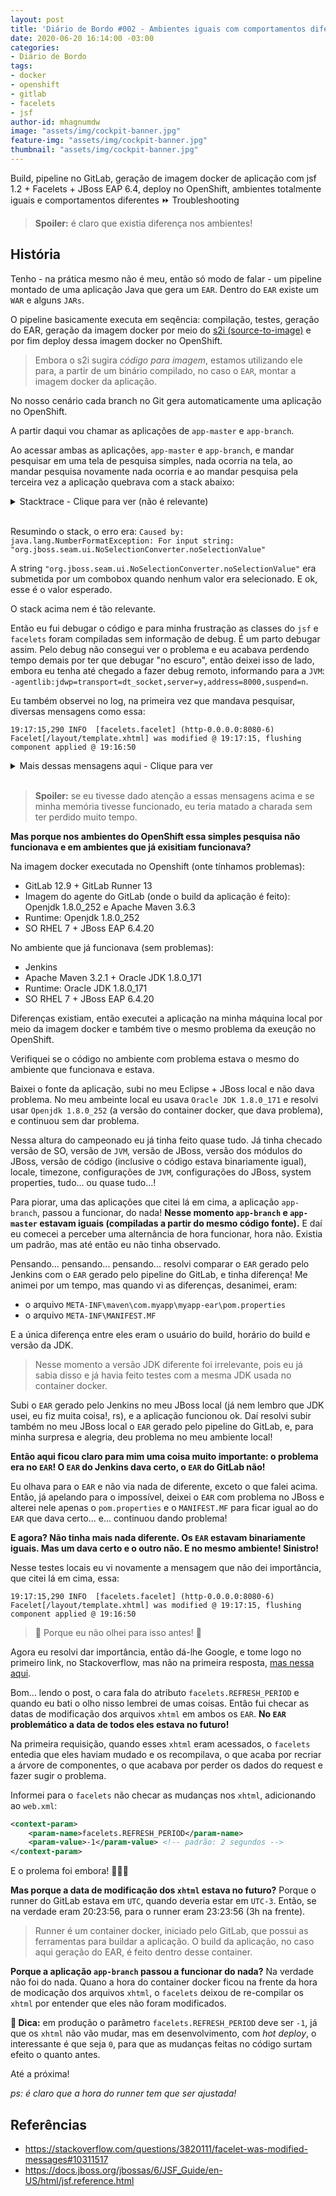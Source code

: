 ```yaml
---
layout: post
title: 'Diário de Bordo #002 - Ambientes iguais com comportamentos diferentes'
date: 2020-06-20 16:14:00 -03:00
categories:
- Diário de Bordo
tags:
- docker
- openshift
- gitlab
- facelets
- jsf
author-id: mhagnumdw
image: "assets/img/cockpit-banner.jpg"
feature-img: "assets/img/cockpit-banner.jpg"
thumbnail: "assets/img/cockpit-banner.jpg"
---
```


Build, pipeline no GitLab, geração de imagem docker de aplicação com jsf 1.2 + Facelets + JBoss EAP 6.4, deploy no OpenShift, ambientes totalmente iguais e comportamentos diferentes ⏩ Troubleshooting

<!--more-->

> **Spoiler:** é claro que existia diferença nos ambientes!

## História

Tenho - na prática mesmo não é meu, então só modo de falar - um pipeline montado de uma aplicação Java que gera um `EAR`. Dentro do `EAR` existe um `WAR` e alguns `JARs`.

O pipeline basicamente executa em seqência: compilação, testes, geração do EAR, geração da imagem docker por meio do [s2i (source-to-image)](https://github.com/openshift/source-to-image) e por fim deploy dessa imagem docker no OpenShift.

> Embora o s2i sugira *código para imagem*, estamos utilizando ele para, a partir de um binário compilado, no caso o `EAR`, montar a imagem docker da aplicação.

No nosso cenário cada branch no Git gera automaticamente uma aplicação no OpenShift.

A partir daqui vou chamar as aplicações de `app-master` e `app-branch`.

Ao acessar ambas as aplicações, `app-master` e `app-branch`, e mandar pesquisar em uma tela de pesquisa simples, nada ocorria na tela, ao mandar pesquisa novamente nada ocorria e ao mandar pesquisa pela terceira vez a aplicação quebrava com a stack abaixo:

<details>
  <summary>Stacktrace - Clique para ver (não é relevante)</summary>

```stacktrace
16:46:35,717 SEVERE [javax.enterprise.resource.webcontainer.jsf.lifecycle] (http-10.129.2.161:8080-6) JSF1054: (Phase ID: PROCESS_VALIDATIONS 3, View ID: /pages/cidade/pesquisa.xhtml) Exception thrown during phase execution: javax.faces.event.PhaseEvent[source=com.sun.faces.lifecycle.LifecycleImpl@47d599aa]
16:46:35,719 ERROR [org.jboss.seam.exception.Exceptions] (http-10.129.2.161:8080-6) handled and logged exception: javax.servlet.ServletException: For input string: "org.jboss.seam.ui.NoSelectionConverter.noSelectionValue"
        at javax.faces.webapp.FacesServlet.service(Unknown Source) [jsf-api-1.2.15.b01-SP2-redhat-1.jar:1.2.15.b01-SP2-redhat-1]
        at org.apache.catalina.core.ApplicationFilterChain.internalDoFilter(ApplicationFilterChain.java:295) [jbossweb-7.5.28.Final-redhat-1.jar:7.5.28.Final-redhat-1]
        at org.apache.catalina.core.ApplicationFilterChain.doFilter(ApplicationFilterChain.java:214) [jbossweb-7.5.28.Final-redhat-1.jar:7.5.28.Final-redhat-1]
        at org.jboss.seam.servlet.SeamFilter$FilterChainImpl.doFilter(SeamFilter.java:83) [jboss-seam.jar:2.2.6.EAP5]
        at org.jboss.seam.web.IdentityFilter.doFilter(IdentityFilter.java:40) [jboss-seam.jar:2.2.6.EAP5]
        at org.jboss.seam.servlet.SeamFilter$FilterChainImpl.doFilter(SeamFilter.java:69) [jboss-seam.jar:2.2.6.EAP5]
        at org.jboss.seam.web.LoggingFilter.doFilter(LoggingFilter.java:60) [jboss-seam.jar:2.2.6.EAP5]
        at org.jboss.seam.servlet.SeamFilter$FilterChainImpl.doFilter(SeamFilter.java:69) [jboss-seam.jar:2.2.6.EAP5]
        at org.jboss.seam.servlet.SeamFilter$FilterChainImpl.doFilter(SeamFilter.java:73) [jboss-seam.jar:2.2.6.EAP5]
        at com.myapp.sso.SamlSSOObserver.processSamlAuth(SamlSSOObserver.java:157) [grpfor-core.jar:]
        at com.myapp.sso.SamlSSOObserver.doFilter(SamlSSOObserver.java:135) [grpfor-core.jar:]
        at org.jboss.seam.servlet.SeamFilter$FilterChainImpl.doFilter(SeamFilter.java:69) [jboss-seam.jar:2.2.6.EAP5]
        at org.jboss.seam.web.MultipartFilter.doFilter(MultipartFilter.java:90) [jboss-seam.jar:2.2.6.EAP5]
        at org.jboss.seam.servlet.SeamFilter$FilterChainImpl.doFilter(SeamFilter.java:69) [jboss-seam.jar:2.2.6.EAP5]
        at org.jboss.seam.web.ExceptionFilter.doFilter(ExceptionFilter.java:64) [jboss-seam.jar:2.2.6.EAP5]
        at org.jboss.seam.servlet.SeamFilter$FilterChainImpl.doFilter(SeamFilter.java:69) [jboss-seam.jar:2.2.6.EAP5]
        at org.jboss.seam.web.RedirectFilter.doFilter(RedirectFilter.java:45) [jboss-seam.jar:2.2.6.EAP5]
        at org.jboss.seam.servlet.SeamFilter$FilterChainImpl.doFilter(SeamFilter.java:69) [jboss-seam.jar:2.2.6.EAP5]
        at org.ajax4jsf.webapp.BaseFilter.doFilter(BaseFilter.java:530) [richfaces-impl-3.3.4.Final.SEFINv1.jar:3.3.4.Final.SEFINv1]
        at org.jboss.seam.web.Ajax4jsfFilter.doFilter(Ajax4jsfFilter.java:56) [jboss-seam.jar:2.2.6.EAP5]
        at org.jboss.seam.servlet.SeamFilter$FilterChainImpl.doFilter(SeamFilter.java:69) [jboss-seam.jar:2.2.6.EAP5]
        at org.jboss.seam.servlet.SeamFilter.doFilter(SeamFilter.java:158) [jboss-seam.jar:2.2.6.EAP5]
        at org.apache.catalina.core.ApplicationFilterChain.internalDoFilter(ApplicationFilterChain.java:246) [jbossweb-7.5.28.Final-redhat-1.jar:7.5.28.Final-redhat-1]
        at org.apache.catalina.core.ApplicationFilterChain.doFilter(ApplicationFilterChain.java:214) [jbossweb-7.5.28.Final-redhat-1.jar:7.5.28.Final-redhat-1]
        at org.ajax4jsf.webapp.BaseXMLFilter.doXmlFilter(BaseXMLFilter.java:206) [richfaces-impl-3.3.4.Final.SEFINv1.jar:3.3.4.Final.SEFINv1]
        at org.ajax4jsf.webapp.BaseFilter.handleRequest(BaseFilter.java:290) [richfaces-impl-3.3.4.Final.SEFINv1.jar:3.3.4.Final.SEFINv1]
        at org.ajax4jsf.webapp.BaseFilter.processUploadsAndHandleRequest(BaseFilter.java:388) [richfaces-impl-3.3.4.Final.SEFINv1.jar:3.3.4.Final.SEFINv1]
        at org.ajax4jsf.webapp.BaseFilter.doFilter(BaseFilter.java:515) [richfaces-impl-3.3.4.Final.SEFINv1.jar:3.3.4.Final.SEFINv1]
        at org.apache.catalina.core.ApplicationFilterChain.internalDoFilter(ApplicationFilterChain.java:246) [jbossweb-7.5.28.Final-redhat-1.jar:7.5.28.Final-redhat-1]
        at org.apache.catalina.core.ApplicationFilterChain.doFilter(ApplicationFilterChain.java:214) [jbossweb-7.5.28.Final-redhat-1.jar:7.5.28.Final-redhat-1]
        at com.myapp.FiltroCorrecaoIE.doFilter(FiltroCorrecaoIE.java:28) [grpfor.jar:]
        at org.apache.catalina.core.ApplicationFilterChain.internalDoFilter(ApplicationFilterChain.java:246) [jbossweb-7.5.28.Final-redhat-1.jar:7.5.28.Final-redhat-1]
        at org.apache.catalina.core.ApplicationFilterChain.doFilter(ApplicationFilterChain.java:214) [jbossweb-7.5.28.Final-redhat-1.jar:7.5.28.Final-redhat-1]
        at org.apache.catalina.core.StandardWrapperValve.invoke(StandardWrapperValve.java:231) [jbossweb-7.5.28.Final-redhat-1.jar:7.5.28.Final-redhat-1]
        at org.apache.catalina.core.StandardContextValve.invoke(StandardContextValve.java:149) [jbossweb-7.5.28.Final-redhat-1.jar:7.5.28.Final-redhat-1]
        at org.jboss.as.web.security.SubjectInfoSetupValve.invoke(SubjectInfoSetupValve.java:34) [jboss-as-web-7.5.20.Final-redhat-1.jar:7.5.20.Final-redhat-1]
        at org.jboss.as.jpa.interceptor.WebNonTxEmCloserValve.invoke(WebNonTxEmCloserValve.java:50) [jboss-as-jpa-7.5.20.Final-redhat-1.jar:7.5.20.Final-redhat-1]
        at org.jboss.as.jpa.interceptor.WebNonTxEmCloserValve.invoke(WebNonTxEmCloserValve.java:50) [jboss-as-jpa-7.5.20.Final-redhat-1.jar:7.5.20.Final-redhat-1]
        at org.apache.catalina.authenticator.AuthenticatorBase.invoke(AuthenticatorBase.java:512) [jbossweb-7.5.28.Final-redhat-1.jar:7.5.28.Final-redhat-1]
        at org.jboss.as.web.security.SecurityContextAssociationValve.invoke(SecurityContextAssociationValve.java:169) [jboss-as-web-7.5.20.Final-redhat-1.jar:7.5.20.Final-redhat-1]
        at org.apache.catalina.core.StandardHostValve.invoke(StandardHostValve.java:151) [jbossweb-7.5.28.Final-redhat-1.jar:7.5.28.Final-redhat-1]
        at org.apache.catalina.valves.ErrorReportValve.invoke(ErrorReportValve.java:97) [jbossweb-7.5.28.Final-redhat-1.jar:7.5.28.Final-redhat-1]
        at org.apache.catalina.valves.AccessLogValve.invoke(AccessLogValve.java:560) [jbossweb-7.5.28.Final-redhat-1.jar:7.5.28.Final-redhat-1]
        at org.apache.catalina.core.StandardEngineValve.invoke(StandardEngineValve.java:102) [jbossweb-7.5.28.Final-redhat-1.jar:7.5.28.Final-redhat-1]
        at org.apache.catalina.connector.CoyoteAdapter.service(CoyoteAdapter.java:343) [jbossweb-7.5.28.Final-redhat-1.jar:7.5.28.Final-redhat-1]
        at org.apache.coyote.http11.Http11Processor.process(Http11Processor.java:856) [jbossweb-7.5.28.Final-redhat-1.jar:7.5.28.Final-redhat-1]
        at org.apache.coyote.http11.Http11Protocol$Http11ConnectionHandler.process(Http11Protocol.java:656) [jbossweb-7.5.28.Final-redhat-1.jar:7.5.28.Final-redhat-1]
        at org.apache.tomcat.util.net.JIoEndpoint$Worker.run(JIoEndpoint.java:926) [jbossweb-7.5.28.Final-redhat-1.jar:7.5.28.Final-redhat-1]
        at java.lang.Thread.run(Thread.java:748) [rt.jar:1.8.0_242]
Caused by: java.lang.NumberFormatException: For input string: "org.jboss.seam.ui.NoSelectionConverter.noSelectionValue"
        at java.lang.NumberFormatException.forInputString(NumberFormatException.java:65) [rt.jar:1.8.0_242]
        at java.lang.Integer.parseInt(Integer.java:580) [rt.jar:1.8.0_242]
        at java.lang.Integer.&lt;init&gt;(Integer.java:867) [rt.jar:1.8.0_242]
        at org.jboss.seam.ui.EntityIdentifierStore.get(EntityIdentifierStore.java:46) [jboss-seam-ui-2.2.6.EAP5.jar:2.2.6.EAP5]
        at sun.reflect.NativeMethodAccessorImpl.invoke0(Native Method) [rt.jar:1.8.0_242]
        at sun.reflect.NativeMethodAccessorImpl.invoke(NativeMethodAccessorImpl.java:62) [rt.jar:1.8.0_242]
        at sun.reflect.DelegatingMethodAccessorImpl.invoke(DelegatingMethodAccessorImpl.java:43) [rt.jar:1.8.0_242]
        at java.lang.reflect.Method.invoke(Method.java:498) [rt.jar:1.8.0_242]
        at org.jboss.seam.util.Reflections.invoke(Reflections.java:22) [jboss-seam.jar:2.2.6.EAP5]
        at org.jboss.seam.intercept.RootInvocationContext.proceed(RootInvocationContext.java:32) [jboss-seam.jar:2.2.6.EAP5]
        at org.jboss.seam.intercept.SeamInvocationContext.proceed(SeamInvocationContext.java:56) [jboss-seam.jar:2.2.6.EAP5]
        at org.jboss.seam.transaction.RollbackInterceptor.aroundInvoke(RollbackInterceptor.java:28) [jboss-seam.jar:2.2.6.EAP5]
        at org.jboss.seam.intercept.SeamInvocationContext.proceed(SeamInvocationContext.java:68) [jboss-seam.jar:2.2.6.EAP5]
        at org.jboss.seam.core.MethodContextInterceptor.aroundInvoke(MethodContextInterceptor.java:44) [jboss-seam.jar:2.2.6.EAP5]
        at org.jboss.seam.intercept.SeamInvocationContext.proceed(SeamInvocationContext.java:68) [jboss-seam.jar:2.2.6.EAP5]
        at org.jboss.seam.core.SynchronizationInterceptor.aroundInvoke(SynchronizationInterceptor.java:32) [jboss-seam.jar:2.2.6.EAP5]
        at org.jboss.seam.intercept.SeamInvocationContext.proceed(SeamInvocationContext.java:68) [jboss-seam.jar:2.2.6.EAP5]
        at org.jboss.seam.intercept.RootInterceptor.invoke(RootInterceptor.java:107) [jboss-seam.jar:2.2.6.EAP5]
        at org.jboss.seam.intercept.JavaBeanInterceptor.interceptInvocation(JavaBeanInterceptor.java:185) [jboss-seam.jar:2.2.6.EAP5]
        at org.jboss.seam.intercept.JavaBeanInterceptor.invoke(JavaBeanInterceptor.java:103) [jboss-seam.jar:2.2.6.EAP5]
        at org.jboss.seam.ui.EntityIdentifierStore_$$_javassist_seam_34.get(EntityIdentifierStore_$$_javassist_seam_34.java) [jboss-seam-ui-2.2.6.EAP5.jar:2.2.6.EAP5]
        at org.jboss.seam.ui.AbstractEntityLoader.get(AbstractEntityLoader.java:27) [jboss-seam-ui-2.2.6.EAP5.jar:2.2.6.EAP5]
        at sun.reflect.NativeMethodAccessorImpl.invoke0(Native Method) [rt.jar:1.8.0_242]
        at sun.reflect.NativeMethodAccessorImpl.invoke(NativeMethodAccessorImpl.java:62) [rt.jar:1.8.0_242]
        at sun.reflect.DelegatingMethodAccessorImpl.invoke(DelegatingMethodAccessorImpl.java:43) [rt.jar:1.8.0_242]
        at java.lang.reflect.Method.invoke(Method.java:498) [rt.jar:1.8.0_242]
        at org.jboss.seam.util.Reflections.invoke(Reflections.java:22) [jboss-seam.jar:2.2.6.EAP5]
        at org.jboss.seam.intercept.RootInvocationContext.proceed(RootInvocationContext.java:32) [jboss-seam.jar:2.2.6.EAP5]
        at org.jboss.seam.intercept.SeamInvocationContext.proceed(SeamInvocationContext.java:56) [jboss-seam.jar:2.2.6.EAP5]
        at org.jboss.seam.transaction.RollbackInterceptor.aroundInvoke(RollbackInterceptor.java:28) [jboss-seam.jar:2.2.6.EAP5]
        at org.jboss.seam.intercept.SeamInvocationContext.proceed(SeamInvocationContext.java:68) [jboss-seam.jar:2.2.6.EAP5]
        at org.jboss.seam.transaction.TransactionInterceptor$1.work(TransactionInterceptor.java:97) [jboss-seam.jar:2.2.6.EAP5]
        at org.jboss.seam.util.Work.workInTransaction(Work.java:61) [jboss-seam.jar:2.2.6.EAP5]
        at org.jboss.seam.transaction.TransactionInterceptor.aroundInvoke(TransactionInterceptor.java:91) [jboss-seam.jar:2.2.6.EAP5]
        at org.jboss.seam.intercept.SeamInvocationContext.proceed(SeamInvocationContext.java:68) [jboss-seam.jar:2.2.6.EAP5]
        at org.jboss.seam.core.MethodContextInterceptor.aroundInvoke(MethodContextInterceptor.java:44) [jboss-seam.jar:2.2.6.EAP5]
        at org.jboss.seam.intercept.SeamInvocationContext.proceed(SeamInvocationContext.java:68) [jboss-seam.jar:2.2.6.EAP5]
        at org.jboss.seam.intercept.RootInterceptor.invoke(RootInterceptor.java:107) [jboss-seam.jar:2.2.6.EAP5]
        at org.jboss.seam.intercept.JavaBeanInterceptor.interceptInvocation(JavaBeanInterceptor.java:185) [jboss-seam.jar:2.2.6.EAP5]
        at org.jboss.seam.intercept.JavaBeanInterceptor.invoke(JavaBeanInterceptor.java:103) [jboss-seam.jar:2.2.6.EAP5]
        at org.jboss.seam.ui.JpaEntityLoader_$$_javassist_seam_33.get(JpaEntityLoader_$$_javassist_seam_33.java) [jboss-seam-ui-2.2.6.EAP5.jar:2.2.6.EAP5]
        at org.jboss.seam.ui.EntityConverter.getAsObject(EntityConverter.java:76) [jboss-seam-ui-2.2.6.EAP5.jar:2.2.6.EAP5]
        at com.sun.faces.renderkit.html_basic.HtmlBasicInputRenderer.getConvertedValue(Unknown Source) [jsf-impl-1.2.15.b01-SP2-redhat-1.jar:1.2.15.b01-SP2-redhat-1]
        at com.sun.faces.renderkit.html_basic.MenuRenderer.convertSelectOneValue(Unknown Source) [jsf-impl-1.2.15.b01-SP2-redhat-1.jar:1.2.15.b01-SP2-redhat-1]
        at com.sun.faces.renderkit.html_basic.MenuRenderer.getConvertedValue(Unknown Source) [jsf-impl-1.2.15.b01-SP2-redhat-1.jar:1.2.15.b01-SP2-redhat-1]
        at javax.faces.component.UIInput.getConvertedValue(Unknown Source) [jsf-api-1.2.15.b01-SP2-redhat-1.jar:1.2.15.b01-SP2-redhat-1]
        at javax.faces.component.UIInput.validate(Unknown Source) [jsf-api-1.2.15.b01-SP2-redhat-1.jar:1.2.15.b01-SP2-redhat-1]
        at javax.faces.component.UIInput.executeValidate(Unknown Source) [jsf-api-1.2.15.b01-SP2-redhat-1.jar:1.2.15.b01-SP2-redhat-1]
        at javax.faces.component.UIInput.processValidators(Unknown Source) [jsf-api-1.2.15.b01-SP2-redhat-1.jar:1.2.15.b01-SP2-redhat-1]
        at javax.faces.component.UIComponentBase.processValidators(Unknown Source) [jsf-api-1.2.15.b01-SP2-redhat-1.jar:1.2.15.b01-SP2-redhat-1]
        at javax.faces.component.UIComponentBase.processValidators(Unknown Source) [jsf-api-1.2.15.b01-SP2-redhat-1.jar:1.2.15.b01-SP2-redhat-1]
        at javax.faces.component.UIComponentBase.processValidators(Unknown Source) [jsf-api-1.2.15.b01-SP2-redhat-1.jar:1.2.15.b01-SP2-redhat-1]
        at javax.faces.component.UIComponentBase.processValidators(Unknown Source) [jsf-api-1.2.15.b01-SP2-redhat-1.jar:1.2.15.b01-SP2-redhat-1]
        at javax.faces.component.UIComponentBase.processValidators(Unknown Source) [jsf-api-1.2.15.b01-SP2-redhat-1.jar:1.2.15.b01-SP2-redhat-1]
        at org.ajax4jsf.component.UIAjaxForm.processValidators(UIAjaxForm.java:82) [richfaces-ui-3.3.4.Final.jar:3.3.4.Final]
        at org.ajax4jsf.component.AjaxViewRoot$3.invokeContextCallback(AjaxViewRoot.java:447) [richfaces-impl-3.3.4.Final.SEFINv1.jar:3.3.4.Final]
        at org.ajax4jsf.component.AjaxViewRoot.processPhase(AjaxViewRoot.java:240) [richfaces-impl-3.3.4.Final.SEFINv1.jar:3.3.4.Final]
        at org.ajax4jsf.component.AjaxViewRoot.processValidators(AjaxViewRoot.java:463) [richfaces-impl-3.3.4.Final.SEFINv1.jar:3.3.4.Final]
        at com.sun.faces.lifecycle.ProcessValidationsPhase.execute(Unknown Source) [jsf-impl-1.2.15.b01-SP2-redhat-1.jar:1.2.15.b01-SP2-redhat-1]
        at com.sun.faces.lifecycle.Phase.doPhase(Unknown Source) [jsf-impl-1.2.15.b01-SP2-redhat-1.jar:1.2.15.b01-SP2-redhat-1]
        at com.sun.faces.lifecycle.LifecycleImpl.execute(Unknown Source) [jsf-impl-1.2.15.b01-SP2-redhat-1.jar:1.2.15.b01-SP2-redhat-1]
        ... 49 more
```

</details><br/>

Resumindo o stack, o erro era: `Caused by: java.lang.NumberFormatException: For input string: "org.jboss.seam.ui.NoSelectionConverter.noSelectionValue"`

A string `"org.jboss.seam.ui.NoSelectionConverter.noSelectionValue"` era submetida por um combobox quando nenhum valor era selecionado. E ok, esse é o valor esperado.

O stack acima nem é tão relevante.

Então eu fui debugar o código e para minha frustração as classes do `jsf` e `facelets` foram compiladas sem informação de debug. É um parto debugar assim. Pelo debug não consegui ver o problema e eu acabava perdendo tempo demais por ter que debugar "no escuro", então deixei isso de lado, embora eu tenha até chegado a fazer debug remoto, informando para a `JVM`: `-agentlib:jdwp=transport=dt_socket,server=y,address=8000,suspend=n`.

Eu também observei no log, na primeira vez que mandava pesquisar, diversas mensagens como essa:

`19:17:15,290 INFO  [facelets.facelet] (http-0.0.0.0:8080-6) Facelet[/layout/template.xhtml] was modified @ 19:17:15, flushing component applied @ 19:16:50`

<details>
  <summary>Mais dessas mensagens aqui - Clique para ver</summary>

```log
19:17:15,290 INFO  [facelets.facelet] (http-0.0.0.0:8080-6) Facelet[/layout/template.xhtml] was modified @ 19:17:15, flushing component applied @ 19:16:50
19:17:15,293 INFO  [facelets.facelet] (http-0.0.0.0:8080-6) Facelet[/layout/cabecalho.xhtml] was modified @ 19:17:15, flushing component applied @ 19:16:49
19:17:15,293 INFO  [facelets.facelet] (http-0.0.0.0:8080-6) Facelet[/layout/cabecalho.xhtml] was modified @ 19:17:15, flushing component applied @ 19:16:49
19:17:15,297 INFO  [facelets.facelet] (http-0.0.0.0:8080-6) Facelet[/layout/menu.xhtml] was modified @ 19:17:15, flushing component applied @ 19:16:50
19:17:15,297 INFO  [facelets.facelet] (http-0.0.0.0:8080-6) Facelet[/layout/menu.xhtml] was modified @ 19:17:15, flushing component applied @ 19:16:50
19:17:15,297 INFO  [facelets.facelet] (http-0.0.0.0:8080-6) Facelet[/layout/menu.xhtml] was modified @ 19:17:15, flushing component applied @ 19:16:50
19:17:15,297 INFO  [facelets.facelet] (http-0.0.0.0:8080-6) Facelet[/layout/menu.xhtml] was modified @ 19:17:15, flushing component applied @ 19:16:50
19:17:15,297 INFO  [facelets.facelet] (http-0.0.0.0:8080-6) Facelet[/layout/menu.xhtml] was modified @ 19:17:15, flushing component applied @ 19:16:50
19:17:15,297 INFO  [facelets.facelet] (http-0.0.0.0:8080-6) Facelet[/layout/menu.xhtml] was modified @ 19:17:15, flushing component applied @ 19:16:50
19:17:15,297 INFO  [facelets.facelet] (http-0.0.0.0:8080-6) Facelet[/layout/menu.xhtml] was modified @ 19:17:15, flushing component applied @ 19:16:50
19:17:15,297 INFO  [facelets.facelet] (http-0.0.0.0:8080-6) Facelet[/layout/menu.xhtml] was modified @ 19:17:15, flushing component applied @ 19:16:50
19:17:15,298 INFO  [facelets.facelet] (http-0.0.0.0:8080-6) Facelet[/layout/menu.xhtml] was modified @ 19:17:15, flushing component applied @ 19:16:50
19:17:15,298 INFO  [facelets.facelet] (http-0.0.0.0:8080-6) Facelet[/layout/menu.xhtml] was modified @ 19:17:15, flushing component applied @ 19:16:50
19:17:15,298 INFO  [facelets.facelet] (http-0.0.0.0:8080-6) Facelet[/layout/menu.xhtml] was modified @ 19:17:15, flushing component applied @ 19:16:50
19:17:15,298 INFO  [facelets.facelet] (http-0.0.0.0:8080-6) Facelet[/layout/menu.xhtml] was modified @ 19:17:15, flushing component applied @ 19:16:50
19:17:15,298 INFO  [facelets.facelet] (http-0.0.0.0:8080-6) Facelet[/layout/menu.xhtml] was modified @ 19:17:15, flushing component applied @ 19:16:50
19:17:15,298 INFO  [facelets.facelet] (http-0.0.0.0:8080-6) Facelet[/layout/menu.xhtml] was modified @ 19:17:15, flushing component applied @ 19:16:50
19:17:15,298 INFO  [facelets.facelet] (http-0.0.0.0:8080-6) Facelet[/layout/menu.xhtml] was modified @ 19:17:15, flushing component applied @ 19:16:50
19:17:15,298 INFO  [facelets.facelet] (http-0.0.0.0:8080-6) Facelet[/layout/menu.xhtml] was modified @ 19:17:15, flushing component applied @ 19:16:50
19:17:15,298 INFO  [facelets.facelet] (http-0.0.0.0:8080-6) Facelet[/layout/menu.xhtml] was modified @ 19:17:15, flushing component applied @ 19:16:50
19:17:15,298 INFO  [facelets.facelet] (http-0.0.0.0:8080-6) Facelet[/layout/menu.xhtml] was modified @ 19:17:15, flushing component applied @ 19:16:50
19:17:15,386 INFO  [facelets.facelet] (http-0.0.0.0:8080-6) Facelet[/WEB-INF/facelets/tags/status.xhtml] was modified @ 19:17:15, flushing component applied @ 19:16:50
19:17:15,386 INFO  [facelets.facelet] (http-0.0.0.0:8080-6) Facelet[/WEB-INF/facelets/tags/status.xhtml] was modified @ 19:17:15, flushing component applied @ 19:16:50
19:17:15,386 INFO  [facelets.facelet] (http-0.0.0.0:8080-6) Facelet[/WEB-INF/facelets/tags/status.xhtml] was modified @ 19:17:15, flushing component applied @ 19:16:50
19:17:15,387 INFO  [facelets.facelet] (http-0.0.0.0:8080-6) Facelet[/WEB-INF/facelets/tags/status.xhtml] was modified @ 19:17:15, flushing component applied @ 19:16:50
19:17:15,387 INFO  [facelets.facelet] (http-0.0.0.0:8080-6) Facelet[/WEB-INF/facelets/tags/status.xhtml] was modified @ 19:17:15, flushing component applied @ 19:16:50
19:17:15,387 INFO  [facelets.facelet] (http-0.0.0.0:8080-6) Facelet[/WEB-INF/facelets/tags/status.xhtml] was modified @ 19:17:15, flushing component applied @ 19:16:50
19:17:15,387 INFO  [facelets.facelet] (http-0.0.0.0:8080-6) Facelet[/WEB-INF/facelets/tags/status.xhtml] was modified @ 19:17:15, flushing component applied @ 19:16:50
19:17:15,389 INFO  [facelets.facelet] (http-0.0.0.0:8080-6) Facelet[/WEB-INF/facelets/tags/mensagens.xhtml] was modified @ 19:17:15, flushing component applied @ 19:16:50
19:17:15,393 INFO  [facelets.facelet] (http-0.0.0.0:8080-6) Facelet[/WEB-INF/facelets/tags/toolBarPesquisa.xhtml] was modified @ 19:17:15, flushing component applied @ 19:16:50
19:17:15,396 INFO  [facelets.facelet] (http-0.0.0.0:8080-6) Facelet[/layout/editColuna.xhtml] was modified @ 19:17:15, flushing component applied @ 19:16:50
19:17:15,397 INFO  [facelets.facelet] (http-0.0.0.0:8080-6) Facelet[/layout/editColuna.xhtml] was modified @ 19:17:15, flushing component applied @ 19:16:50
19:17:15,397 INFO  [facelets.facelet] (http-0.0.0.0:8080-6) Facelet[/layout/editColuna.xhtml] was modified @ 19:17:15, flushing component applied @ 19:16:50
19:17:15,397 INFO  [facelets.facelet] (http-0.0.0.0:8080-6) Facelet[/layout/editColuna.xhtml] was modified @ 19:17:15, flushing component applied @ 19:16:50
19:17:15,401 INFO  [facelets.facelet] (http-0.0.0.0:8080-6) Facelet[/WEB-INF/facelets/tags/label.xhtml] was modified @ 19:17:15, flushing component applied @ 19:16:50
19:17:15,401 INFO  [facelets.facelet] (http-0.0.0.0:8080-6) Facelet[/WEB-INF/facelets/tags/label.xhtml] was modified @ 19:17:15, flushing component applied @ 19:16:50
19:17:15,401 INFO  [facelets.facelet] (http-0.0.0.0:8080-6) Facelet[/WEB-INF/facelets/tags/label.xhtml] was modified @ 19:17:15, flushing component applied @ 19:16:50
19:17:15,402 INFO  [facelets.facelet] (http-0.0.0.0:8080-6) Facelet[/WEB-INF/facelets/tags/label.xhtml] was modified @ 19:17:15, flushing component applied @ 19:16:50
19:17:15,402 INFO  [facelets.facelet] (http-0.0.0.0:8080-6) Facelet[/WEB-INF/facelets/tags/label.xhtml] was modified @ 19:17:15, flushing component applied @ 19:16:50
19:17:15,402 INFO  [facelets.facelet] (http-0.0.0.0:8080-6) Facelet[/WEB-INF/facelets/tags/label.xhtml] was modified @ 19:17:15, flushing component applied @ 19:16:50
19:17:15,405 INFO  [facelets.facelet] (http-0.0.0.0:8080-6) Facelet[/WEB-INF/facelets/tags/footer.xhtml] was modified @ 19:17:15, flushing component applied @ 19:16:50
19:17:15,405 INFO  [facelets.facelet] (http-0.0.0.0:8080-6) Facelet[/WEB-INF/facelets/tags/footer.xhtml] was modified @ 19:17:15, flushing component applied @ 19:16:50
```

</details><br/>

> **Spoiler:** se eu tivesse dado atenção a essas mensagens acima e se minha memória tivesse funcionado, eu teria matado a charada sem ter perdido muito tempo.

**Mas porque nos ambientes do OpenShift essa simples pesquisa não funcionava e em ambientes que já exisitiam funcionava?**

Na imagem docker executada no Openshift (onte tínhamos problemas):

- GitLab 12.9 + GitLab Runner 13
- Imagem do agente do GitLab (onde o build da aplicação é feito): Openjdk 1.8.0_252 e Apache Maven 3.6.3
- Runtime: Openjdk 1.8.0_252
- SO RHEL 7 + JBoss EAP 6.4.20

No ambiente que já funcionava (sem problemas):

- Jenkins
- Apache Maven 3.2.1 + Oracle JDK 1.8.0_171
- Runtime: Oracle JDK 1.8.0_171
- SO RHEL 7 + JBoss EAP 6.4.20

Diferenças existiam, então executei a aplicação na minha máquina local por meio da imagem docker e também tive o mesmo problema da exeução no OpenShift.

Verifiquei se o código no ambiente com problema estava o mesmo do ambiente que funcionava e estava.

Baixei o fonte da aplicação, subi no meu Eclipse + JBoss local e não dava problema. No meu ambeinte local eu usava `Oracle JDK 1.8.0_171` e resolvi usar `Openjdk 1.8.0_252` (a versão do container docker, que dava problema), e continuou sem dar problema.

Nessa altura do campeonado eu já tinha feito quase tudo. Já tinha checado versão de SO, versão de `JVM`, versão de JBoss, versão dos módulos do JBoss, versão de código (inclusive o código estava binariamente igual), locale, timezone, configurações de `JVM`, configurações do JBoss, system properties, tudo... ou quase tudo...!

Para piorar, uma das aplicações que citei lá em cima, a aplicação `app-branch`, passou a funcionar, do nada! **Nesse momento `app-branch` e `app-master` estavam iguais (compiladas a partir do mesmo código fonte).** E daí eu comecei a perceber uma alternância de hora funcionar, hora não. Existia um padrão, mas até então eu não tinha observado.

Pensando... pensando... pensando... resolvi comparar o `EAR` gerado pelo Jenkins com o `EAR` gerado pelo pipeline do GitLab, e tinha diferença! Me animei por um tempo, mas quando vi as diferenças, desanimei, eram:

- o arquivo `META-INF\maven\com.myapp\myapp-ear\pom.properties`
- o arquivo `META-INF\MANIFEST.MF`

E a única diferença entre eles eram o usuário do build, horário do build e versão da JDK.

> Nesse momento a versão JDK diferente foi irrelevante, pois eu já sabia disso e já havia feito testes com a mesma JDK usada no container docker.

Subi o `EAR` gerado pelo Jenkins no meu JBoss local (já nem lembro que JDK usei, eu fiz muita coisa!, rs), e a aplicação funcionou ok. Daí resolvi subir também no meu JBoss local o `EAR` gerado pelo pipeline do GitLab, e, para minha surpresa e alegria, deu problema no meu ambiente local!

**Então aqui ficou claro para mim uma coisa muito importante: o problema era no `EAR`! O `EAR` do Jenkins dava certo, o `EAR` do GitLab não!**

Eu olhava para o `EAR` e não via nada de diferente, exceto o que falei acima. Então, já apelando para o impossível, deixei o `EAR` com problema no JBoss e alterei nele apenas o `pom.properties` e o `MANIFEST.MF` para ficar igual ao do `EAR` que dava certo... e... continuou dando problema!

**E agora? Não tinha mais nada diferente. Os `EAR` estavam binariamente iguais. Mas um dava certo e o outro não. E no mesmo ambiente! Sinistro!**

Nesse testes locais eu vi novamente a mensagem que não dei importância, que citei lá em cima, essa:

`19:17:15,290 INFO  [facelets.facelet] (http-0.0.0.0:8080-6) Facelet[/layout/template.xhtml] was modified @ 19:17:15, flushing component applied @ 19:16:50`

> 💭 Porque eu não olhei para isso antes! 💭

Agora eu resolvi dar importância, então dá-lhe Google, e tome logo no primeiro link, no Stackoverflow, mas não na primeira resposta, [mas nessa aqui](https://stackoverflow.com/questions/3820111/facelet-was-modified-messages#10311517).

Bom... lendo o post, o cara fala do atributo `facelets.REFRESH_PERIOD` e quando eu bati o olho nisso lembrei de umas coisas. Então fui checar as datas de modificação dos arquivos `xhtml` em ambos os `EAR`. **No `EAR` problemático a data de todos eles estava no futuro!**

Na primeira requisição, quando esses `xhtml` eram acessados, o `facelets` entedia que eles haviam mudado e os recompilava, o que acaba por recriar a árvore de componentes, o que acabava por perder os dados do request e fazer sugir o problema.

Informei para o `facelets` não checar as mudanças nos `xhtml`, adicionando ao `web.xml`:

```xml
<context-param>
    <param-name>facelets.REFRESH_PERIOD</param-name>
    <param-value>-1</param-value> <!-- padrão: 2 segundos -->
</context-param>
```

E o prolema foi embora! 🎉🎉🎉

**Mas porque a data de modificação dos `xhtml` estava no futuro?** Porque o runner do GitLab estava em `UTC`, quando deveria estar em `UTC-3`. Então, se na verdade eram 20:23:56, para o runner eram 23:23:56 (3h na frente).

> Runner é um container docker, iniciado pelo GitLab, que possui as ferramentas para buildar a aplicação. O build da aplicação, no caso aqui geração do EAR, é feito dentro desse container.

**Porque a aplicação `app-branch` passou a funcionar do nada?** Na verdade não foi do nada. Quano a hora do container docker ficou na frente da hora de modicação dos arquivos `xhtml`, o `facelets` deixou de re-compilar os `xhtml` por entender que eles não foram modificados.

**🧩 Dica:** em produção o parâmetro `facelets.REFRESH_PERIOD` deve ser `-1`, já que os `xhtml` não vão mudar, mas em desenvolvimento, com _hot deploy_, o interessante é que seja `0`, para que as mudanças feitas no código surtam efeito o quanto antes.

Até a próxima!

_ps: é claro que a hora do runner tem que ser ajustada!_

## Referências

- <https://stackoverflow.com/questions/3820111/facelet-was-modified-messages#10311517>
- <https://docs.jboss.org/jbossas/6/JSF_Guide/en-US/html/jsf.reference.html>
